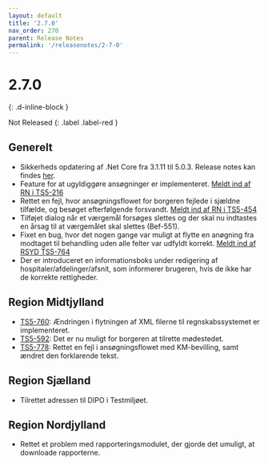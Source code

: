 ```yaml
---
layout: default
title: '2.7.0'
nav_order: 270
parent: Release Notes
permalink: '/releasenotes/2-7-0'
---
```


# 2.7.0
{: .d-inline-block }

Not Released
{: .label .label-red }

## Generelt
- Sikkerheds opdatering af .Net Core fra 3.1.11 til 5.0.3. Release notes kan findes [her](https://github.com/dotnet/core/blob/main/release-notes/5.0/5.0.3/5.0.3.md).
- Feature for at ugyldiggøre ansøgninger er implementeret. [Meldt ind af RN i TS5-216](https://sd.trifork.com/browse/TS5-216)
- Rettet en fejl, hvor ansøgningsflowet for borgeren fejlede i sjældne tilfælde, og besøget efterfølgende forsvandt. [Meldt ind af RN i TS5-454](https://sd.trifork.com/browse/TS5-454)
- Tilføjet dialog når et værgemål forsøges slettes og der skal nu indtastes en årsag til at værgemålet skal slettes (Bef-551).
- Fixet en bug, hvor det nogen gange var muligt at flytte en anøgning fra modtaget til behandling uden alle felter var udfyldt korrekt. [Meldt ind af RSYD TS5-764](https://sd.trifork.com/browse/TS5-764)
- Der er introduceret en informationsboks under redigering af hospitaler/afdelinger/afsnit, som informerer brugeren, hvis de ikke har de korrekte rettigheder.

## Region Midtjylland
- [TS5-760](https://sd.trifork.com/browse/TS5-760): Ændringen i flytningen af XML filerne til regnskabssystemet er implementeret.
- [TS5-592](https://sd.trifork.com/browse/TS5-592): Det er nu muligt for borgeren at tilrette mødestedet.
- [TS5-778](https://sd.trifork.com/browse/TS5-778): Rettet en fejl i ansøgningsflowet med KM-bevilling, samt ændret den forklarende tekst.

## Region Sjælland
- Tilrettet adressen til DIPO i Testmiljøet.

## Region Nordjylland
- Rettet et problem med rapporteringsmodulet, der gjorde det umuligt, at downloade rapporterne. 
